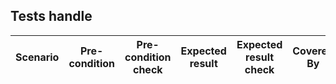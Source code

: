 ## Tests handle

| Scenario | Pre-condition | Pre-condition check | Expected result | Expected result check | Covered By |
|----------|---------------|---------------------|-----------------|-----------------------|------------|